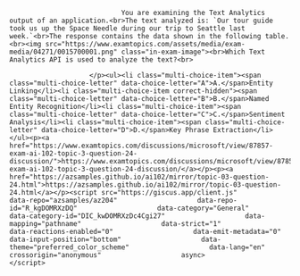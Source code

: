 <p class="card-text">
							
								You are examining the Text Analytics output of an application.<br>The text analyzed is: `Our tour guide took us up the Space Needle during our trip to Seattle last week.`<br>The response contains the data shown in the following table.<br><img src="https://www.examtopics.com/assets/media/exam-media/04271/0015700001.png" class="in-exam-image"><br>Which Text Analytics API is used to analyze the text?<br>
							
						</p><ul><li class="multi-choice-item"><span class="multi-choice-letter" data-choice-letter="A">A.</span>Entity Linking</li><li class="multi-choice-item correct-hidden"><span class="multi-choice-letter" data-choice-letter="B">B.</span>Named Entity Recognition</li><li class="multi-choice-item"><span class="multi-choice-letter" data-choice-letter="C">C.</span>Sentiment Analysis</li><li class="multi-choice-item"><span class="multi-choice-letter" data-choice-letter="D">D.</span>Key Phrase Extraction</li></ul><p><a href="https://www.examtopics.com/discussions/microsoft/view/87857-exam-ai-102-topic-3-question-24-discussion/">https://www.examtopics.com/discussions/microsoft/view/87857-exam-ai-102-topic-3-question-24-discussion/</a></p><p><a href="https://azsamples.github.io/ai102/mirror/topic-03-question-24.html">https://azsamples.github.io/ai102/mirror/topic-03-question-24.html</a></p><script src="https://giscus.app/client.js"                    data-repo="azsamples/az204"                    data-repo-id="R_kgDOMRXzDQ"                    data-category="General"                    data-category-id="DIC_kwDOMRXzDc4Cgi27"                    data-mapping="pathname"                    data-strict="1"                    data-reactions-enabled="0"                    data-emit-metadata="0"                    data-input-position="bottom"                    data-theme="preferred_color_scheme"                    data-lang="en"                    crossorigin="anonymous"                    async>                    </script>